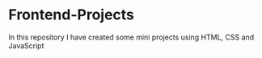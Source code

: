 # Frontend-Projects
In this repository I have created some mini projects using HTML, CSS and JavaScript
